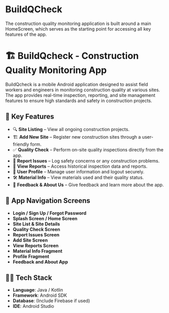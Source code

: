 # BuildQCheck
The construction quality monitoring application is built around a main HomeScreen, which serves as the starting point for accessing all key features of the app.
# 🏗️ BuildQcheck - Construction Quality Monitoring App

BuildQcheck is a mobile Android application designed to assist field workers and engineers in monitoring construction quality at various sites. The app provides real-time inspection, reporting, and site management features to ensure high standards and safety in construction projects.

## 📱 Key Features

- 🔍 **Site Listing** – View all ongoing construction projects.
- 🏗️ **Add New Site** – Register new construction sites through a user-friendly form.
- ✅ **Quality Check** – Perform on-site quality inspections directly from the app.
- 🚨 **Report Issues** – Log safety concerns or any construction problems.
- 📄 **View Reports** – Access historical inspection data and reports.
- 👤 **User Profile** – Manage user information and logout securely.
- 🛠️ **Material Info** – View materials used and their quality status.
- 📝 **Feedback & About Us** – Give feedback and learn more about the app.

## 🧭 App Navigation Screens

- **Login / Sign Up / Forgot Password**
- **Splash Screen / Home Screen**
- **Site List & Site Details**
- **Quality Check Screen**
- **Report Issues Screen**
- **Add Site Screen**
- **View Reports Screen**
- **Material Info Fragment**
- **Profile Fragment**
- **Feedback and About App**


## 🧑‍💻 Tech Stack

- **Language**: Java / Kotlin
- **Framework**: Android SDK
- **Database**: (Include Firebase if used)
- **IDE**: Android Studio



